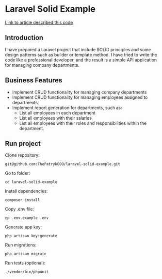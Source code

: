 # Laravel Solid Example

[Link to article described this code](https://medium.com/@thepatrykooo/laravel-solid-princliples-project-example-bc3ad390b322)

## Introduction

I have prepared a Laravel project that include SOLID principles and some design patterns such as builder or template
method. I have tried to write the code like a professional developer, and the result is a simple API application for
managing company departments.

## Business Features

- Implement CRUD functionality for managing company departments
- Implement CRUD functionality for managing employees assigned to departments
- Implement report generation for departments, such as:
    - List all employees in each department
    - List all employees with their salaries
    - List all employees with their roles and responsibilities within the department.

## Run project

Clone repository:

    git@github.com:ThePatrykOOO/laravel-solid-example.git

Go to folder:

    cd laravel-solid-example

Install dependencies:

    composer install

Copy .env file:

    cp .env.example .env

Generate app key:

    php artisan key:generate

Run migrations:

    php artisan migrate

Run tests (optional):

    ./vendor/bin/phpunit
